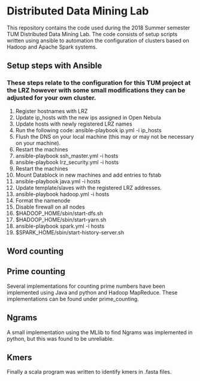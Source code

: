 # Distributed Data Mining Lab 
This repository contains the code used during the 2018 Summer semester TUM Distributed Data Mining Lab.  The code consists of setup scripts written using ansible to automation the configuration of clusters based on Hadoop and Apache Spark systems.

## Setup steps with Ansible
### These steps relate to the configuration for this TUM project at the LRZ however with some small modifications they can be adjusted for your own cluster.

1. Register hostnames with LRZ
2. Update ip_hosts with the new ips assigned in Open Nebula
3. Update hosts with newly registered LRZ names
4. Run the following code: ansible-playbook ip.yml -i ip_hosts
5. Flush the DNS on your local machine (this may or may not be necessary on your machine).
7. Restart the machines
6. ansible-playbook ssh_master.yml -i hosts
7. ansible-playbook lrz_security.yml -i hosts
8. Restart the machines
9. Mount Datablock in new machines and add entries to fstab
10. ansible-playbook java.yml -i hosts
11. Update template/slaves with the registered LRZ addresses.
12. ansible-playbook hadoop.yml -i hosts
13. Format the namenode 
14. Disable firewall on all nodes
15. $HADOOP_HOME/sbin/start-dfs.sh
16. $HADOOP_HOME/sbin/start-yarn.sh
17. ansible-playbook spark.yml -i hosts
18. $SPARK_HOME/sbin/start-history-server.sh

## Word counting


## Prime counting
Several implementations for counting prime numbers have been implemented using Java and python and Hadoop MapReduce.  These implementations can be found under prime_counting.

## Ngrams
A small implementation using the MLlib to find Ngrams was implemented in python, but this was found to be unreliable.

## Kmers
Finally a scala program was written to identify kmers in .fasta files.
